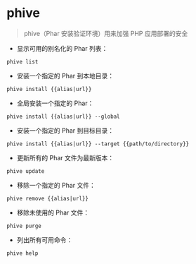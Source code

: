 # phive

> phive（Phar 安装验证环境）用来加强 PHP 应用部署的安全

- 显示可用的别名化的 Phar 列表：

`phive list`

- 安装一个指定的 Phar 到本地目录：

`phive install {{alias|url}}`

- 全局安装一个指定的 Phar：

`phive install {{alias|url}} --global`

- 安装一个指定的 Phar 到目标目录：

`phive install {{alias|url}} --target {{path/to/directory}}`

- 更新所有的 Phar 文件为最新版本：

`phive update`

- 移除一个指定的 Phar 文件：

`phive remove {{alias|url}}`

- 移除未使用的 Phar 文件：

`phive purge`

- 列出所有可用命令：

`phive help`

[#]: contributors: ([王興與·區塊鏈·Linux中國])